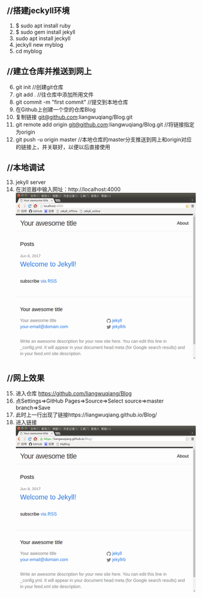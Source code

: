 ## //搭建jeckyll环境
1. $ sudo apt install ruby
2. $ sudo gem install jekyll
3. sudo apt install jeckyll
4. jeckyll new myblog
5. cd myblog

## //建立仓库并推送到网上
6. git init  //创建git仓库
7. git add . //往仓库中添加所用文件
8. git commit -m "first commit"  //提交到本地仓库
9. 在Github上创建一个空的仓库Blog
10. 复制链接 git@github.com:liangwuqiang/Blog.git
11. git remote add origin git@github.com:liangwuqiang/Blog.git  //将链接指定为origin
12. git push -u origin master  //本地仓库的master分支推送到网上和origin对应的链接上，并关联好，以便以后直接使用

## //本地调试
13. jekyll server
14. 在浏览器中输入网址：http://localhost:4000
![本地浏览页面](images/jekyll_offline.png)

## //网上效果
15. 进入仓库 https://github.com/liangwuqiang/Blog
16. 点Settings=>GitHub Pages=>Source=>Select source=>master branch=>Save
17. 此时上一行出现了链接https://liangwuqiang.github.io/Blog/
18. 进入链接
![网上浏览页面](images/jekyll_online.png)
